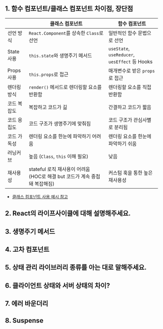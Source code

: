 ## 1. 함수 컴포넌트/클래스 컴포넌트 차이점, 장단점

|  | 클래스 컴포넌트 | 함수 컴포넌트 |
| --- | --- | --- |
| 선언 방식 | `React.Component`를 상속한 `Class`로 선언 | 일반적인 함수 문법으로 선언 |
| State 사용 | `this.state`와 생명주기 메서드 | `useState`, `useReducer`, `uesEffect` 등 Hooks |
| Props 사용 | `this.props`로 접근 | 매개변수로 받은 `props`로 접근 |
| 렌더링 방식 | `render()` 메서드로 렌더링할 요소를 반환함 | 렌더링할 요소를 직접 반환함 |
| 코드 복잡도 | 복잡하고 코드가 긺 | 간결하고 코드가 짧음 |
| 코드 응집도 | 코드 구조가 생명주기에 맞춰짐 | 코드 구조가 관심사별로 분리됨 |
| 코드 가독성 | 렌더링 요소를 한눈에 파악하기 어려움 | 렌더링 요소를 한눈에 파악하기 쉬움 |
| 러닝커브 | 높음 (`Class`, `this` 이해 필요) | 낮음 |
| 재사용성 | stateful 로직 재사용이 어려움 (HOC로 해결 but 코드가 계속 중첩돼 복잡해짐) | 커스텀 훅을 통한 높은 재사용성 |

- [클래스 컴포넌트 사용 예시 참고](https://react.vlpt.us/basic/24-class-component.html)

## 2. React의 라이프사이클에 대해 설명해주세요.

## 3. 생명주기 메서드

## 4. 고차 컴포넌트

## 5. 상태 관리 라이브러리 종류를 아는 대로 말해주세요.

## 6. 클라이언트 상태와 서버 상태의 차이?

## 7. 에러 바운더리

## 8. Suspense
